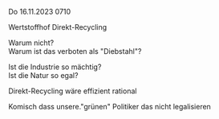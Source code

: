Do 16.11.2023 0710

Wertstoffhof Direkt-Recycling

Warum nicht?  
Warum ist das verboten als "Diebstahl"?

Ist die Industrie so mächtig?  
Ist die Natur so egal?

Direkt-Recycling wäre
effizient rational

Komisch dass
unsere."grünen" Politiker
das nicht legalisieren
